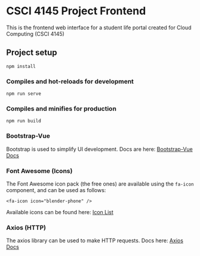 # CSCI 4145 Project Frontend

This is the frontend web interface for a student life portal created
for Cloud Computing (CSCI 4145)

## Project setup
```
npm install
```

### Compiles and hot-reloads for development
```
npm run serve
```

### Compiles and minifies for production
```
npm run build
```

### Bootstrap-Vue

Bootstrap is used to simplify UI development. Docs are here: 
[Bootstrap-Vue Docs](https://bootstrap-vue.js.org/docs/components/)

### Font Awesome (Icons)

The Font Awesome icon pack (the free ones) are available using the
`fa-icon` component, and can be used as follows:

    <fa-icon icon="blender-phone" />

Available icons can be found here:
[Icon List](https://fontawesome.com/icons)

### Axios (HTTP)

The axios library can be used to make HTTP requests. Docs here:
[Axios Docs](https://github.com/axios/axios)
